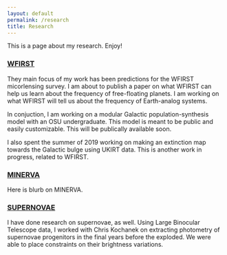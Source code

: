```yaml
---
layout: default
permalink: /research
title: Research
---
```


This is a page about my research. Enjoy!

### [WFIRST](./research-pages/wfirst.md)

They main focus of my work has been predictions for the WFIRST micorlensing survey. I am about to publish a paper on what WFIRST can help us learn about the frequency of free-floating planets. I am working on what WFIRST will tell us about the frequency of Earth-analog systems. 

In conjuction, I am working on a modular Galactic population-synthesis model with an OSU undergraduate. This model is meant to be public and easily customizable. This will be publically available soon. 

I also spent the summer of 2019 working on making an extinction map towards the Galactic bulge using UKIRT data. This is another work in progress, related to WFIRST.

### [MINERVA](./research-pages/minerva.md)

Here is blurb on MINERVA.

### [SUPERNOVAE](./research-pages/supernovae.md)

I have done research on supernovae, as well. Using Large Binocular Telescope data, I worked with Chris Kochanek on extracting photometry of supernovae progenitors in the final years before the exploded. We were able to place constraints on their brightness variations. 

<!--
<ul>
  {% for post in site.posts %}
    <li>
      <a href="{{ post.url }}">{{ post.title }}</a>
    </li>
  {% endfor %}
</ul>
-->